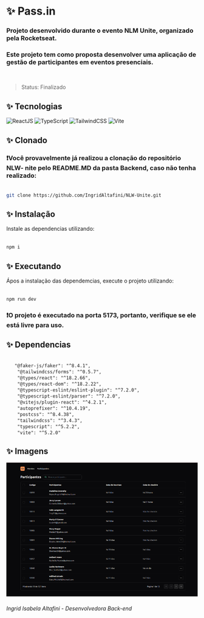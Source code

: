 
<h1>✨ Pass.in</h1>            

  <h3>Projeto desenvolvido durante o evento NLM Unite, organizado pela Rocketseat.</h3>  
  
  <h3>Este projeto tem como proposta desenvolver uma aplicação de gestão de participantes em eventos presenciais.</h3>  

</br>  

> Status: Finalizado  

  <h2>✨ Tecnologias</h2>  
  
  ![ReactJS](https://img.shields.io/badge/React-20232A?style=for-the-badge&logo=react&logoColor=61DAFB)
  ![TypeScript](https://img.shields.io/badge/TypeScript-007ACC?style=for-the-badge&logo=typescript&logoColor=white) 
  ![TailwindCSS](https://img.shields.io/badge/Tailwind_CSS-38B2AC?style=for-the-badge&logo=tailwind-css&logoColor=white)
  ![Vite](https://img.shields.io/badge/Vite-646CFF?style=for-the-badge&logo=vite&logoColor=white)
  
<h2>✨ Clonado</h2>  

  <h3>❗Você provavelmente já realizou a clonação do repositório NLW- nite pelo README.MD da pasta Backend, caso não tenha realizado:</h3>  

  
  ```bash  
  
git clone https://github.com/IngridAltafini/NLW-Unite.git

```  

<h2>✨ Instalação</h2>  


Instale as dependencias utilizando:  


```bash  

npm i  

```  

<h2>✨ Executando</h2>  

Ápos a instalação das dependemcias, execute o projeto utilizando:  


```bash  

npm run dev  

```  

<h3>❗O projeto é executado na porta 5173, portanto, verifique se ele está livre para uso.</h3>  
  

<h2>✨ Dependencias</h2>  


```  

   "@faker-js/faker": "^8.4.1",
    "@tailwindcss/forms": "^0.5.7",
    "@types/react": "^18.2.66",
    "@types/react-dom": "^18.2.22",
    "@typescript-eslint/eslint-plugin": "^7.2.0",
    "@typescript-eslint/parser": "^7.2.0",
    "@vitejs/plugin-react": "^4.2.1",
    "autoprefixer": "^10.4.19",
    "postcss": "^8.4.38",
    "tailwindcss": "^3.4.3",
    "typescript": "^5.2.2",
    "vite": "^5.2.0" 

```  

<h2>✨ Imagens </h2>  

![Pass.in](https://github.com/IngridAltafini/NLW-Unite/blob/main/frontend/pass-in-web/src/assets/readme/Pass-in.png)

###### Ingrid Isabela Altafini - Desenvolvedora Back-end
